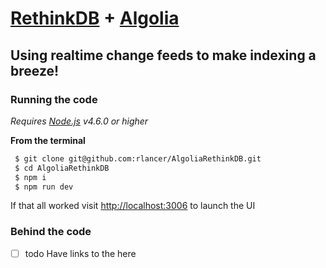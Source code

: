 [RethinkDB](https://www.rethinkdb.com) + [Algolia](https://www.algolia.com) 
=================

Using realtime change feeds to make indexing a breeze! 
-----------

### Running the code
*Requires [Node.js](https://nodejs.org) v4.6.0 or higher*

**From the terminal** 
```bash  
 $ git clone git@github.com:rlancer/AlgoliaRethinkDB.git
 $ cd AlgoliaRethinkDB
 $ npm i
 $ npm run dev
```
If that all worked visit [http://localhost:3006](http://localhost:3006) to launch the UI

### Behind the code
* [ ] todo Have links to the here



